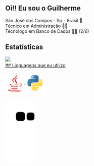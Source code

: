 ## Oi!! Eu sou o Guilherme
São José dos Campos - Sp - Brasil 🏡</br>
Técnico em Administração 👨‍🎓 </br>
Técnologo em Banco de Dados 🧑‍💻 (2/6) </br>


## Estatísticas
<div align="left">
  <a href="https://github.com/1SGuilherme">
  <img height="180em" src="https://github-readme-stats.vercel.app/api?username=1SGuilherme&show_icons=true&theme=tokyonight&include_all_commits=true&count_private=true"/>
  
</div>
## Linguagens que eu utilizo
<div style="display: inline_block"><br>
  <img align="center" alt="Rafa-Js" height="60" width="60" src="https://raw.githubusercontent.com/devicons/devicon/master/icons/java/java-plain.svg">
  <img align="center" alt="Rafa-Python" height="60" width="60" src="https://raw.githubusercontent.com/devicons/devicon/master/icons/python/python-original.svg">


##
  ![Snake animation](https://github.com/WallaceHS20/WallaceHS20/blob/output/github-contribution-grid-snake.svg)
